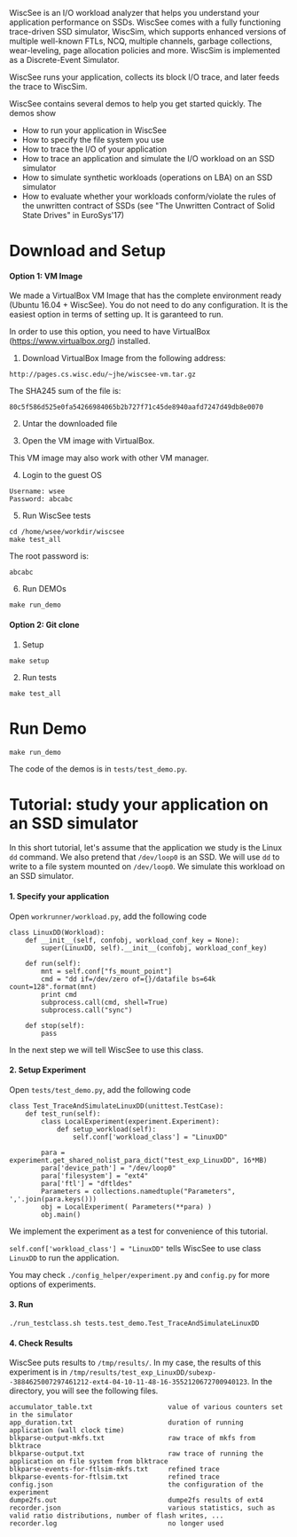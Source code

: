 WiscSee is an I/O workload analyzer that helps you understand your application
performance on SSDs. WiscSee comes with a fully functioning trace-driven SSD simulator,
WiscSim, which supports enhanced versions of multiple well-known FTLs, NCQ, multiple
channels, garbage collections, wear-leveling, page allocation policies and more.
WiscSim is implemented as a Discrete-Event Simulator.

WiscSee runs your application, collects its block I/O trace, and later feeds the trace
to WiscSim.

WiscSee contains several demos to help you get started quickly. The demos show

- How to run your application in WiscSee
- How to specify the file system you use
- How to trace the I/O of your application
- How to trace an application and simulate the I/O workload on an SSD simulator
- How to simulate synthetic workloads (operations on LBA) on an SSD simulator
- How to evaluate whether your workloads conform/violate the rules of the
  unwritten contract of SSDs (see "The Unwritten Contract of Solid State Drives"
  in EuroSys'17)


# Download and Setup

#### Option 1: VM Image

We made a VirtualBox VM Image that has the complete environment ready (Ubuntu
16.04 + WiscSee). You do not need to do any configuration. It is the easiest
option in terms of setting up. It is garanteed to run.

In order to use this option, you need to have VirtualBox
(https://www.virtualbox.org/) installed. 

1. Download VirtualBox Image from the following address: 

```
http://pages.cs.wisc.edu/~jhe/wiscsee-vm.tar.gz
```

The SHA245 sum of the file is:

```
80c5f586d525e0fa54266984065b2b727f71c45de8940aafd7247d49db8e0070
```

2. Untar the downloaded file

3. Open the VM image with VirtualBox. 

This VM image may also work with other VM manager.

4. Login to the guest OS

```
Username: wsee
Password: abcabc
```

5. Run WiscSee tests

```
cd /home/wsee/workdir/wiscsee
make test_all
```

The root password is:

```
abcabc
```

6. Run DEMOs

```
make run_demo
```

#### Option 2: Git clone

1. Setup

```
make setup
```

2. Run tests

```
make test_all
```

# Run Demo

```
make run_demo
```

The code of the demos is in `tests/test_demo.py`.

# Tutorial: study your application on an SSD simulator

In this short tutorial, let's assume that the application we study is the Linux `dd`
command. We also pretend that `/dev/loop0` is an SSD. We will use `dd` to write
to a file system mounted on `/dev/loop0`. We simulate this workload on an SSD
simulator.

#### 1. Specify your application 

Open `workrunner/workload.py`, add the following code

```
class LinuxDD(Workload):
    def __init__(self, confobj, workload_conf_key = None):
        super(LinuxDD, self).__init__(confobj, workload_conf_key)

    def run(self):
        mnt = self.conf["fs_mount_point"]
        cmd = "dd if=/dev/zero of={}/datafile bs=64k count=128".format(mnt)
        print cmd
        subprocess.call(cmd, shell=True)
        subprocess.call("sync")

    def stop(self):
        pass
```

In the next step we will tell WiscSee to use this class.

#### 2. Setup Experiment

Open `tests/test_demo.py`, add the following code

```
class Test_TraceAndSimulateLinuxDD(unittest.TestCase):
    def test_run(self):
        class LocalExperiment(experiment.Experiment):
            def setup_workload(self):
                self.conf['workload_class'] = "LinuxDD"

        para = experiment.get_shared_nolist_para_dict("test_exp_LinuxDD", 16*MB)
        para['device_path'] = "/dev/loop0" 
        para['filesystem'] = "ext4"
        para['ftl'] = "dftldes"
        Parameters = collections.namedtuple("Parameters", ','.join(para.keys()))
        obj = LocalExperiment( Parameters(**para) )
        obj.main()
```

We implement the experiment as a test for convenience of this tutorial.

`self.conf['workload_class'] = "LinuxDD"` tells WiscSee to use class `LinuxDD`
to run the application. 

You may check `./config_helper/experiment.py` and `config.py` for more options
of experiments.


#### 3. Run

```
./run_testclass.sh tests.test_demo.Test_TraceAndSimulateLinuxDD
```

#### 4. Check Results

WiscSee puts results to `/tmp/results/`. In my case, the results of this
experiment is in
`/tmp/results/test_exp_LinuxDD/subexp--3884625007297461212-ext4-04-10-11-48-16-3552120672700940123`.
In the directory, you will see the following files.

```
accumulator_table.txt                   value of various counters set in the simulator
app_duration.txt                        duration of running application (wall clock time)
blkparse-output-mkfs.txt                raw trace of mkfs from blktrace
blkparse-output.txt                     raw trace of running the  application on file system from blktrace
blkparse-events-for-ftlsim-mkfs.txt     refined trace
blkparse-events-for-ftlsim.txt          refined trace 
config.json                             the configuration of the experiment
dumpe2fs.out                            dumpe2fs results of ext4  
recorder.json                           various statistics, such as valid ratio distributions, number of flash writes, ...
recorder.log                            no longer used
```




